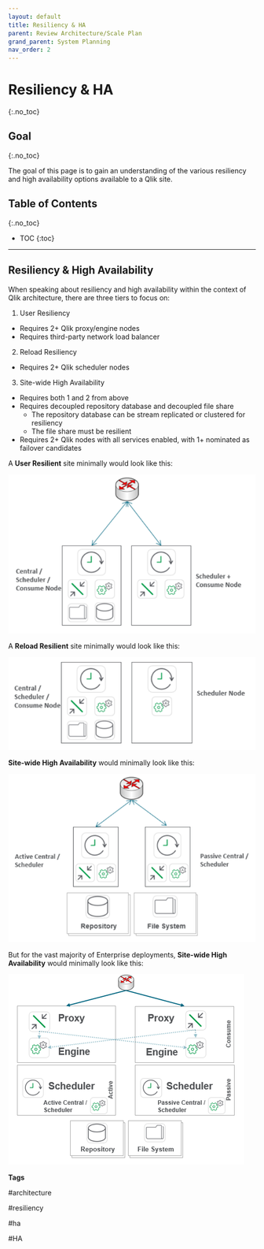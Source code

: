 ```yaml
---
layout: default
title: Resiliency & HA
parent: Review Architecture/Scale Plan
grand_parent: System Planning
nav_order: 2
---
```


# Resiliency & HA
{:.no_toc}

## Goal
{:.no_toc}

The goal of this page is to gain an understanding of the various resiliency and high availability options available to a Qlik site.

## Table of Contents
{:.no_toc}

* TOC
{:toc}

-------------------------

## Resiliency & High Availability

When speaking about resiliency and high availability within the context of Qlik architecture, there are three tiers to focus on:

1. User Resiliency
  - Requires 2+ Qlik proxy/engine nodes
  - Requires third-party network load balancer
  
2. Reload Resiliency
  - Requires 2+ Qlik scheduler nodes
  
3. Site-wide High Availability
  - Requires both 1 and 2 from above
  - Requires decoupled repository database and decoupled file share
    - The repository database can be stream replicated or clustered for resiliency
    - The file share must be resilient
  - Requires 2+ Qlik nodes with all services enabled, with 1+ nominated as failover candidates
  
A **User Resilient** site minimally would look like this:

![architecture-user_resilient.png](images/architecture-user_resilient.png)

A **Reload Resilient** site minimally would look like this:

![architecture-reload_resilient.png](images/architecture-reload_resilient.png)

**Site-wide High Availability** would minimally look like this:

![architecture-site_resilient.png](images/architecture-site_resilient.png)

But for the vast majority of Enterprise deployments, **Site-wide High Availability** would minimally look like this:

![architecture-site_resilient.png](images/architecture-site_resilient-enterprise.png)

**Tags**

#architecture

#resiliency

#ha

#HA

&nbsp;
